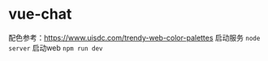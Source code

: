 # vue-chat
配色参考：https://www.uisdc.com/trendy-web-color-palettes
启动服务
`node server`
启动web
`npm run dev`